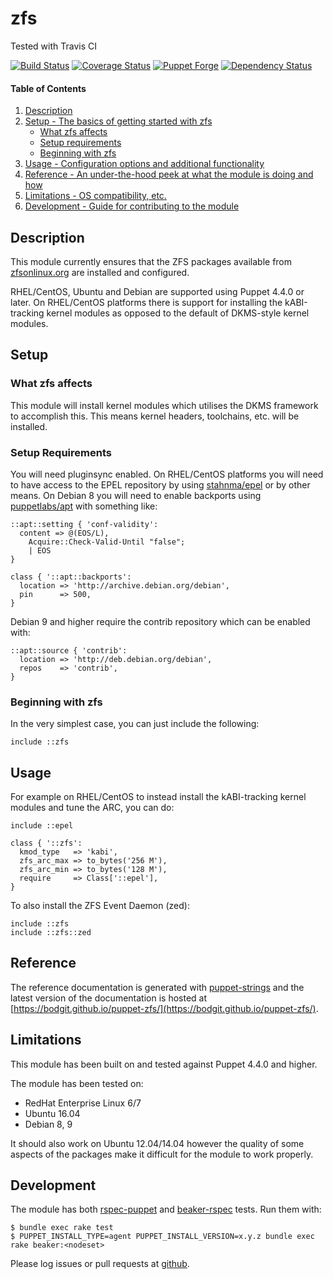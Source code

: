 # zfs

Tested with Travis CI

[![Build Status](https://travis-ci.org/bodgit/puppet-zfs.svg?branch=master)](https://travis-ci.org/bodgit/puppet-zfs)
[![Coverage Status](https://coveralls.io/repos/bodgit/puppet-zfs/badge.svg?branch=master&service=github)](https://coveralls.io/github/bodgit/puppet-zfs?branch=master)
[![Puppet Forge](http://img.shields.io/puppetforge/v/bodgit/zfs.svg)](https://forge.puppetlabs.com/bodgit/zfs)
[![Dependency Status](https://gemnasium.com/bodgit/puppet-zfs.svg)](https://gemnasium.com/bodgit/puppet-zfs)

#### Table of Contents

1. [Description](#description)
2. [Setup - The basics of getting started with zfs](#setup)
    * [What zfs affects](#what-zfs-affects)
    * [Setup requirements](#setup-requirements)
    * [Beginning with zfs](#beginning-with-zfs)
3. [Usage - Configuration options and additional functionality](#usage)
4. [Reference - An under-the-hood peek at what the module is doing and how](#reference)
5. [Limitations - OS compatibility, etc.](#limitations)
6. [Development - Guide for contributing to the module](#development)

## Description

This module currently ensures that the ZFS packages available from
[zfsonlinux.org](http://zfsonlinux.org) are installed and configured.

RHEL/CentOS, Ubuntu and Debian are supported using Puppet 4.4.0 or later. On
RHEL/CentOS platforms there is support for installing the kABI-tracking kernel
modules as opposed to the default of DKMS-style kernel modules.

## Setup

### What zfs affects

This module will install kernel modules which utilises the DKMS framework to
accomplish this. This means kernel headers, toolchains, etc. will be installed.

### Setup Requirements

You will need pluginsync enabled. On RHEL/CentOS platforms you will need to
have access to the EPEL repository by using
[stahnma/epel](https://forge.puppet.com/stahnma/epel) or by other means. On
Debian 8 you will need to enable backports using
[puppetlabs/apt](https://forge.puppet.com/puppetlabs/apt) with something like:

```puppet
::apt::setting { 'conf-validity':
  content => @(EOS/L),
    Acquire::Check-Valid-Until "false";
    | EOS
}

class { '::apt::backports':
  location => 'http://archive.debian.org/debian',
  pin      => 500,
}
```

Debian 9 and higher require the contrib repository which can be enabled with:

```puppet
::apt::source { 'contrib':
  location => 'http://deb.debian.org/debian',
  repos    => 'contrib',
}
```

### Beginning with zfs

In the very simplest case, you can just include the following:

```puppet
include ::zfs
```

## Usage

For example on RHEL/CentOS to instead install the kABI-tracking kernel modules
and tune the ARC, you can do:

```puppet
include ::epel

class { '::zfs':
  kmod_type   => 'kabi',
  zfs_arc_max => to_bytes('256 M'),
  zfs_arc_min => to_bytes('128 M'),
  require     => Class['::epel'],
}
```

To also install the ZFS Event Daemon (zed):

```puppet
include ::zfs
include ::zfs::zed
```

## Reference

The reference documentation is generated with
[puppet-strings](https://github.com/puppetlabs/puppet-strings) and the latest
version of the documentation is hosted at
[https://bodgit.github.io/puppet-zfs/](https://bodgit.github.io/puppet-zfs/).

## Limitations

This module has been built on and tested against Puppet 4.4.0 and higher.

The module has been tested on:

* RedHat Enterprise Linux 6/7
* Ubuntu 16.04
* Debian 8, 9

It should also work on Ubuntu 12.04/14.04 however the quality of some aspects
of the packages make it difficult for the module to work properly.

## Development

The module has both [rspec-puppet](http://rspec-puppet.com) and
[beaker-rspec](https://github.com/puppetlabs/beaker-rspec) tests. Run them
with:

```
$ bundle exec rake test
$ PUPPET_INSTALL_TYPE=agent PUPPET_INSTALL_VERSION=x.y.z bundle exec rake beaker:<nodeset>
```

Please log issues or pull requests at
[github](https://github.com/bodgit/puppet-zfs).
